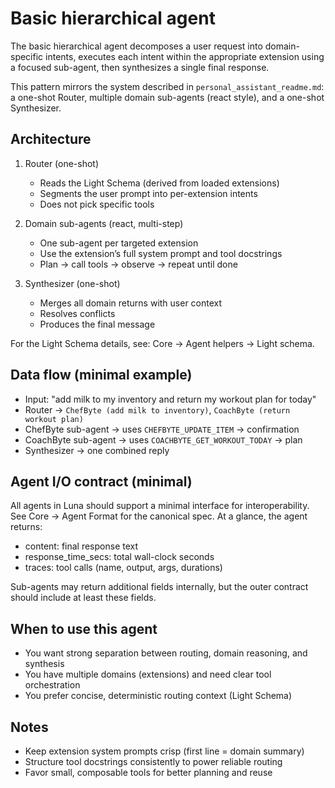 # Basic hierarchical agent

The basic hierarchical agent decomposes a user request into domain-specific intents, executes each intent within the appropriate extension using a focused sub-agent, then synthesizes a single final response.

This pattern mirrors the system described in `personal_assistant_readme.md`: a one-shot Router, multiple domain sub-agents (react style), and a one-shot Synthesizer.

## Architecture

1. Router (one-shot)
   - Reads the Light Schema (derived from loaded extensions)
   - Segments the user prompt into per-extension intents
   - Does not pick specific tools

2. Domain sub-agents (react, multi-step)
   - One sub-agent per targeted extension
   - Use the extension’s full system prompt and tool docstrings
   - Plan → call tools → observe → repeat until done

3. Synthesizer (one-shot)
   - Merges all domain returns with user context
   - Resolves conflicts
   - Produces the final message

For the Light Schema details, see: Core → Agent helpers → Light schema.

## Data flow (minimal example)

- Input: "add milk to my inventory and return my workout plan for today"
- Router → `ChefByte (add milk to inventory)`, `CoachByte (return workout plan)`
- ChefByte sub-agent → uses `CHEFBYTE_UPDATE_ITEM` → confirmation
- CoachByte sub-agent → uses `COACHBYTE_GET_WORKOUT_TODAY` → plan
- Synthesizer → one combined reply

## Agent I/O contract (minimal)

All agents in Luna should support a minimal interface for interoperability. See Core → Agent Format for the canonical spec. At a glance, the agent returns:

- content: final response text
- response_time_secs: total wall-clock seconds
- traces: tool calls (name, output, args, durations)

Sub-agents may return additional fields internally, but the outer contract should include at least these fields.

## When to use this agent

- You want strong separation between routing, domain reasoning, and synthesis
- You have multiple domains (extensions) and need clear tool orchestration
- You prefer concise, deterministic routing context (Light Schema)

## Notes

- Keep extension system prompts crisp (first line = domain summary)
- Structure tool docstrings consistently to power reliable routing
- Favor small, composable tools for better planning and reuse
